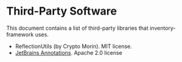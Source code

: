 # Third-Party Software
This document contains a list of third-party libraries that inventory-framework uses.

* ReflectionUtils (by Crypto Morin). MIT license.
* [JetBrains Annotations](https://github.com/JetBrains/java-annotations). Apache 2.0 license
